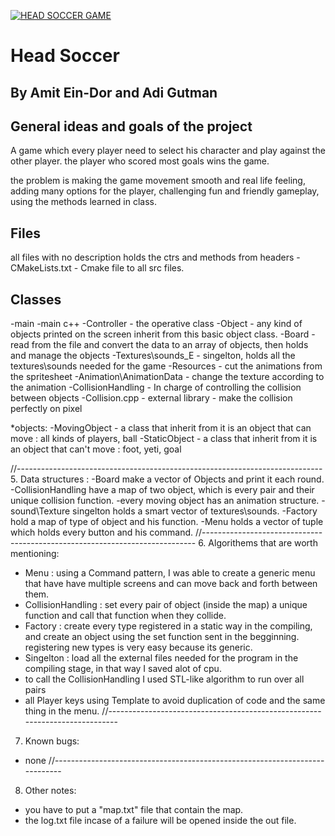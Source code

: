 [![HEAD SOCCER GAME](https://img.youtube.com/vi/RueEIrjSXPI/0.jpg)](https://www.youtube.com/watch?v=RueEIrjSXPI "Everything Is AWESOME")

<h1>Head Soccer</h1>

<h2>By Amit Ein-Dor and Adi Gutman</h2>
<h2>General ideas and goals of the project</h2>
<p>A game which every player need to select his character and play against the other player.
the player who scored most goals wins the game.</p>

<p>the problem is making the game movement smooth and real life feeling, 
 adding many options for the player, challenging fun and friendly gameplay,
using the methods learned in class.</p>

<h2>Files</h2>
<p>all files with no description holds the ctrs and methods from headers
-CMakeLists.txt - Cmake file to all src files.</p>

<h2>Classes</h2>
-main -main c++
-Controller - the operative class
-Object - any kind of objects printed on the screen inherit from this basic object class.
-Board - read from the file and convert the data to an array of objects, then holds and manage the objects
-Textures\sounds_E - singelton, holds all the textures\sounds needed for the game
-Resources - cut the animations from the spritesheet
-Animation\AnimationData - change the texture according to the animation
-CollisionHandling - In charge of controlling the collision between objects
-Collision.cpp - external library - make the collision perfectly on pixel


*objects:
-MovingObject - a class that inherit from it is an object that can move 
	: all kinds of players, ball
-StaticObject - a class that inherit from it is an object that can't move
	: foot, yeti, goal

//----------------------------------------------------------------------------
5. Data structures :
-Board make a vector of Objects and print it each round.
-CollisionHandling have a map of two object, which is every pair and their unique 
	collision function.
-every moving object has an animation structure.
-sound\Texture singelton holds a smart vector of textures\sounds.
-Factory hold a map of type of object and his function.
-Menu holds a vector of tuple which holds every button and his command.
//----------------------------------------------------------------------------
6. Algorithems that are worth mentioning:
- Menu : using a Command pattern, I was able to create a generic menu that have
	have multiple screens and can move back and forth between them.
- CollisionHandling : set every pair of object (inside the map) a unique function 
	and call that function when they collide.
- Factory : create every type registered in a static way in the compiling,
	and create an object using the set function sent in the begginning.
	registering new types is very easy because its generic.
- Singelton : load all the external files needed for the program in the compiling stage,
	in that way I saved alot of cpu.
- to call the CollisionHandling I used STL-like algorithm to run over all pairs
- all Player keys using Template to avoid duplication of code and the same thing in the menu.
//----------------------------------------------------------------------------
7. Known bugs:
- none
//----------------------------------------------------------------------------
8. Other notes:
- you have to put a "map.txt" file that contain the map.
- the log.txt file incase of a failure will be opened inside the out file.
